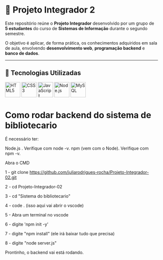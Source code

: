 # 📌 Projeto Integrador 2

Este repositório reúne o **Projeto Integrador** desenvolvido por um grupo de **5 estudantes** do curso de **Sistemas de Informação** durante o segundo semestre.  

O objetivo é aplicar, de forma prática, os conhecimentos adquiridos em sala de aula, envolvendo **desenvolvimento web**, **programação backend** e **banco de dados**.  

---

## 🚀 Tecnologias Utilizadas  

<p align="left">
  <img src="https://cdn.jsdelivr.net/gh/devicons/devicon/icons/html5/html5-original.svg" width="50" height="50" alt="HTML5"/>
  <img src="https://cdn.jsdelivr.net/gh/devicons/devicon/icons/css3/css3-original.svg" width="50" height="50" alt="CSS3"/>
  <img src="https://cdn.jsdelivr.net/gh/devicons/devicon/icons/javascript/javascript-original.svg" width="50" height="50" alt="JavaScript"/>
  <img src="https://cdn.jsdelivr.net/gh/devicons/devicon/icons/nodejs/nodejs-original.svg" width="50" height="50" alt="Node.js"/>
  <img src="https://cdn.jsdelivr.net/gh/devicons/devicon/icons/mysql/mysql-original.svg" width="50" height="50" alt="MySQL"/>
</p>



# Como rodar backend do sistema de bibliotecario

É necessário ter: 

Node.js . Verifique com node -v.
npm (vem com o Node). Verifique com npm -v.

Abra o CMD 

1 - git clone https://github.com/juliarodrigues-rocha/Projeto-Integrador-02.git

2 - cd Projeto-Integrador-02

3 - cd "Sistema do bibliotecario"

4 - code . (isso aqui vai abrir o vscode)

5 - Abra um terminal no vscode 

6 - digite 'npm init -y'

7 -  digite "npm install" (ele irá baixar tudo que precisa)

8 - digite "node server.js"

Prontinho, o backend vai está rodando.

